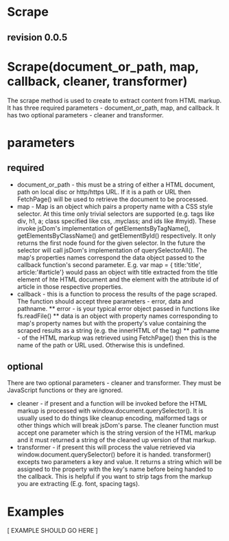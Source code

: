 Scrape
======
revision 0.0.5
--------------

# Scrape(document_or_path, map, callback, cleaner, transformer)

The scrape method is used to create to extract content from HTML markup. It
has three required parameters - document_or_path, map, and callback. It has two
optional parameters - cleaner and transformer.

# parameters

## required

* document_or_path - this must be a string of either a HTML document, 
path on local disc or http/https URL. If it is a path or URL then FetchPage() 
will be used to retrieve the document to be processed.
* map - Map is an object which pairs a property name with a CSS style selector.
At this time only trivial selectors are supported (e.g. tags like div, h1, a; 
class specified like css, .myclass; and ids like #myid). These invoke jsDom's 
implementation of getElementsByTagName(), getElementsByClassName() and 
getElementById() respectively. It only returns the first node found for the 
given selector. In the future the selector will call jsDom's implementation of 
querySelectorAll().  The map's properties names correspond the data object passed
to the callback function's second parameter.  E.g. var map = { title:'title',
article:'#article'} would pass an object with title extracted from the title 
element of hte HTML document and the element with the attribute id of article
in those respective properties.
* callback - this is a function to process the results of the page scraped. The
function should accept three parameters - error, data and pathname.
** error - is your typical error object passed in functions like fs.readFile()
** data is an object with property names corresponding to map's property names
but with the property's value containing the scraped results as a string (e.g. 
the innerHTML of the tag)
** pathname - of the HTML markup was retrieved using FetchPage() then this is
the name of the path or URL used. Otherwise this is undefined.

## optional

There are two optional parameters - cleaner and transformer. They must be
JavaScript functions or they are ignored.

* cleaner - if present
and a function will be invoked before the HTML markup is processed with 
window.document.querySelector().  It is usually used to do things like cleanup
encoding, malformed tags or other things which will break jsDom's parse. The
cleaner function must accept one parameter which is the string version of the 
HTML markup and it must returned a string of the cleaned up version of that 
markup.
* transformer - if present this will process the value retrieved via 
window.document.querySelector() before it is handed. transformer() excepts 
two parameters a key and value.  It returns a string which will be assigned to 
the property with the key's name before being handed to the callback.  This is 
helpful if you want to strip tags from the markup you are extracting (E.g. 
font, spacing tags).

# Examples

[ EXAMPLE SHOULD GO HERE ]
